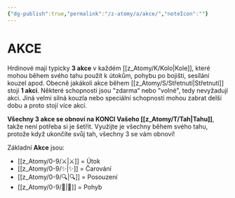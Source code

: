 ```yaml
---
{"dg-publish":true,"permalink":"/z-atomy/a/akce/","noteIcon":""}
---
```


# AKCE
Hrdinové mají typicky **3 akce** v každém [[z_Atomy/K/Kolo\|Kole]], které mohou během svého tahu použít k útokům, pohybu po bojišti, sesílání kouzel apod. Obecně jakákoli akce během [[z_Atomy/S/Střetnutí\|Střetnutí]] stojí **1 akci**. Některé schopnosti jsou "zdarma“ nebo "volné", tedy nevyžadují akci. Jiná velmi silná kouzla nebo speciální schopnosti mohou zabrat delší dobu a proto stojí více akcí. 

**Všechny 3 akce se obnoví na KONCI Vašeho [[z_Atomy/T/Tah\|Tahu]]**, takže není potřeba si je šetřit. Využijte je všechny během svého tahu, protože když ukončíte svůj tah, všechny 3 se vám obnoví!

Základní **Akce** jsou:
- [[z_Atomy/0-9/⚔️\|⚔️]] = Útok
- [[z_Atomy/0-9/✨\|✨]] = Čarování
- [[z_Atomy/0-9/🔍\|🔍]] = Posouzení
- [[z_Atomy/0-9/🥾\|🥾]] = Pohyb